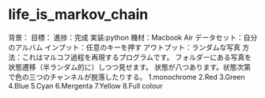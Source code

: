 # life_is_markov_chain

背景：
目標：
進捗：完成
実装:python
機材：Macbook Air
データセット：自分のアルバム
インプット：任意のキーを押す
アウトプット：ランダムな写真
方法：これはマルコフ過程を再現するプログラムです。
フォルダーにある写真を状態遷移（半ランダム的に）しつつ見せます。
状態が八つあります。状態次第で色の三つのチャンネルが脱落したりする。
1.monochrome
2.Red
3.Green
4.Blue
5.Cyan
6.Mergenta
7.Yellow
8.Full colour
